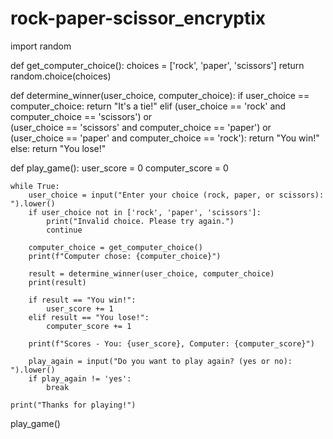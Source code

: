# rock-paper-scissor_encryptix
import random

def get_computer_choice():
    choices = ['rock', 'paper', 'scissors']
    return random.choice(choices)

def determine_winner(user_choice, computer_choice):
    if user_choice == computer_choice:
        return "It's a tie!"
    elif (user_choice == 'rock' and computer_choice == 'scissors') or \
         (user_choice == 'scissors' and computer_choice == 'paper') or \
         (user_choice == 'paper' and computer_choice == 'rock'):
        return "You win!"
    else:
        return "You lose!"

def play_game():
    user_score = 0
    computer_score = 0

    while True:
        user_choice = input("Enter your choice (rock, paper, or scissors): ").lower()
        if user_choice not in ['rock', 'paper', 'scissors']:
            print("Invalid choice. Please try again.")
            continue

        computer_choice = get_computer_choice()
        print(f"Computer chose: {computer_choice}")

        result = determine_winner(user_choice, computer_choice)
        print(result)

        if result == "You win!":
            user_score += 1
        elif result == "You lose!":
            computer_score += 1

        print(f"Scores - You: {user_score}, Computer: {computer_score}")

        play_again = input("Do you want to play again? (yes or no): ").lower()
        if play_again != 'yes':
            break

    print("Thanks for playing!")
play_game()
